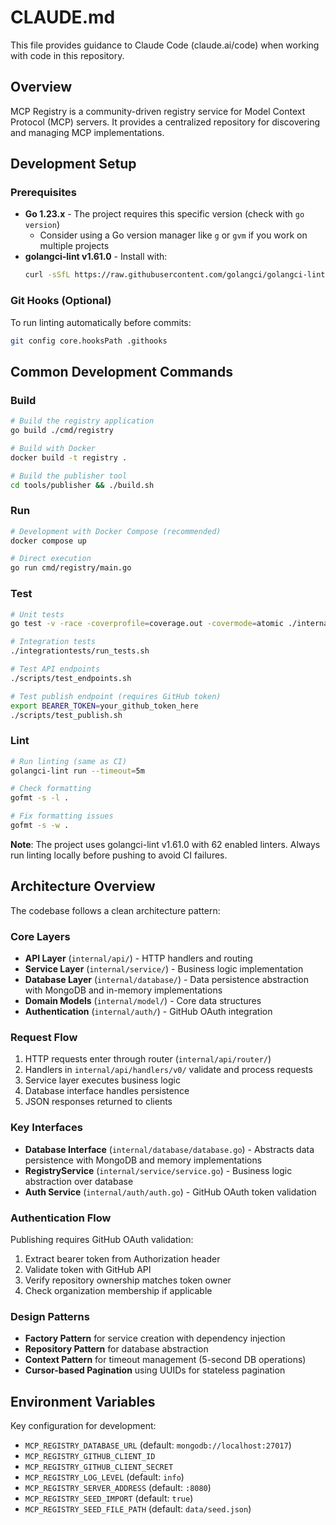 # CLAUDE.md

This file provides guidance to Claude Code (claude.ai/code) when working with code in this repository.

## Overview
MCP Registry is a community-driven registry service for Model Context Protocol (MCP) servers. It provides a centralized repository for discovering and managing MCP implementations.

## Development Setup

### Prerequisites
- **Go 1.23.x** - The project requires this specific version (check with `go version`)
  - Consider using a Go version manager like `g` or `gvm` if you work on multiple projects
- **golangci-lint v1.61.0** - Install with:
  ```bash
  curl -sSfL https://raw.githubusercontent.com/golangci/golangci-lint/master/install.sh | sh -s -- -b $(go env GOPATH)/bin v1.61.0
  ```

### Git Hooks (Optional)
To run linting automatically before commits:
```bash
git config core.hooksPath .githooks
```

## Common Development Commands

### Build
```bash
# Build the registry application
go build ./cmd/registry

# Build with Docker
docker build -t registry .

# Build the publisher tool
cd tools/publisher && ./build.sh
```

### Run
```bash
# Development with Docker Compose (recommended)
docker compose up

# Direct execution
go run cmd/registry/main.go
```

### Test
```bash
# Unit tests
go test -v -race -coverprofile=coverage.out -covermode=atomic ./internal/...

# Integration tests
./integrationtests/run_tests.sh

# Test API endpoints
./scripts/test_endpoints.sh

# Test publish endpoint (requires GitHub token)
export BEARER_TOKEN=your_github_token_here
./scripts/test_publish.sh
```

### Lint
```bash
# Run linting (same as CI)
golangci-lint run --timeout=5m

# Check formatting
gofmt -s -l .

# Fix formatting issues
gofmt -s -w .
```

**Note**: The project uses golangci-lint v1.61.0 with 62 enabled linters. Always run linting locally before pushing to avoid CI failures.

## Architecture Overview

The codebase follows a clean architecture pattern:

### Core Layers
- **API Layer** (`internal/api/`) - HTTP handlers and routing
- **Service Layer** (`internal/service/`) - Business logic implementation  
- **Database Layer** (`internal/database/`) - Data persistence abstraction with MongoDB and in-memory implementations
- **Domain Models** (`internal/model/`) - Core data structures
- **Authentication** (`internal/auth/`) - GitHub OAuth integration

### Request Flow
1. HTTP requests enter through router (`internal/api/router/`)
2. Handlers in `internal/api/handlers/v0/` validate and process requests
3. Service layer executes business logic
4. Database interface handles persistence
5. JSON responses returned to clients

### Key Interfaces
- **Database Interface** (`internal/database/database.go`) - Abstracts data persistence with MongoDB and memory implementations
- **RegistryService** (`internal/service/service.go`) - Business logic abstraction over database
- **Auth Service** (`internal/auth/auth.go`) - GitHub OAuth token validation

### Authentication Flow
Publishing requires GitHub OAuth validation:
1. Extract bearer token from Authorization header
2. Validate token with GitHub API
3. Verify repository ownership matches token owner
4. Check organization membership if applicable

### Design Patterns
- **Factory Pattern** for service creation with dependency injection
- **Repository Pattern** for database abstraction
- **Context Pattern** for timeout management (5-second DB operations)
- **Cursor-based Pagination** using UUIDs for stateless pagination

## Environment Variables
Key configuration for development:
- `MCP_REGISTRY_DATABASE_URL` (default: `mongodb://localhost:27017`)
- `MCP_REGISTRY_GITHUB_CLIENT_ID` 
- `MCP_REGISTRY_GITHUB_CLIENT_SECRET`
- `MCP_REGISTRY_LOG_LEVEL` (default: `info`)
- `MCP_REGISTRY_SERVER_ADDRESS` (default: `:8080`)
- `MCP_REGISTRY_SEED_IMPORT` (default: `true`)
- `MCP_REGISTRY_SEED_FILE_PATH` (default: `data/seed.json`)